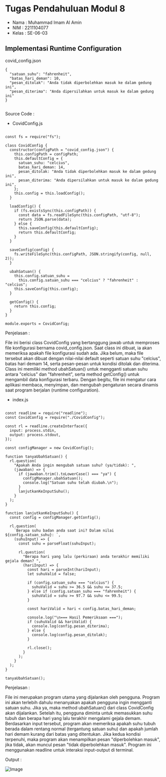 # Tugas Pendahuluan Modul 8

- Nama : Muhammad Imam Al Amin
- NIM : 2211104077
- Kelas : SE-06-03

## Implementasi Runtime Configuration

covid_config.json

```
{
  "satuan_suhu": "fahrenheit",
  "batas_hari_deman": 10,
  "pesan_ditolak": "Anda tidak diperbolehkan masuk ke dalam gedung ini",
  "pesan_diterima": "Anda dipersilahkan untuk masuk ke dalam gedung ini"
}


```

Source Code :

- CovidConfig.js

```

const fs = require("fs");

class CovidConfig {
  constructor(configPath = "covid_config.json") {
    this.configPath = configPath;
    this.defaultConfig = {
      satuan_suhu: "celcius",
      batas_hari_deman: 14,
      pesan_ditolak: "Anda tidak diperbolehkan masuk ke dalam gedung ini",
      pesan_diterima: "Anda dipersilahkan untuk masuk ke dalam gedung ini",
    };
    this.config = this.loadConfig();
  }

  loadConfig() {
    if (fs.existsSync(this.configPath)) {
      const data = fs.readFileSync(this.configPath, "utf-8");
      return JSON.parse(data);
    } else {
      this.saveConfig(this.defaultConfig);
      return this.defaultConfig;
    }
  }

  saveConfig(config) {
    fs.writeFileSync(this.configPath, JSON.stringify(config, null, 2));
  }

  ubahSatuan() {
    this.config.satuan_suhu =
      this.config.satuan_suhu === "celcius" ? "fahrenheit" : "celcius";
    this.saveConfig(this.config);
  }

  getConfig() {
    return this.config;
  }
}

module.exports = CovidConfig;

```

Penjelasan :

File ini berisi class CovidConfig yang bertanggung jawab untuk memproses file konfigurasi bernama covid_config.json. Saat class ini dibuat, ia akan memeriksa apakah file konfigurasi sudah ada. Jika belum, maka file tersebut akan dibuat dengan nilai-nilai default seperti satuan suhu "celcius", batas hari demam 14, serta pesan-pesan untuk kondisi ditolak dan diterima. Class ini memiliki method ubahSatuan() untuk mengganti satuan suhu antara "celcius" dan "fahrenheit", serta method getConfig() untuk mengambil data konfigurasi terbaru. Dengan begitu, file ini mengatur cara aplikasi membaca, menyimpan, dan mengubah pengaturan secara dinamis saat program berjalan (runtime configuration).

- index.js

```

const readline = require("readline");
const CovidConfig = require("./CovidConfig");

const rl = readline.createInterface({
  input: process.stdin,
  output: process.stdout,
});

const configManager = new CovidConfig();

function tanyaUbahSatuan() {
  rl.question(
    "Apakah Anda ingin mengubah satuan suhu? (ya/tidak): ",
    (jawaban) => {
      if (jawaban.trim().toLowerCase() === "ya") {
        configManager.ubahSatuan();
        console.log("Satuan suhu telah diubah.\n");
      }
      lanjutkanKeInputSuhu();
    }
  );
}

function lanjutkanKeInputSuhu() {
  const config = configManager.getConfig();

  rl.question(
    `Berapa suhu badan anda saat ini? Dalam nilai ${config.satuan_suhu}: `,
    (suhuInput) => {
      const suhu = parseFloat(suhuInput);

      rl.question(
        "Berapa hari yang lalu (perkiraan) anda terakhir memiliki gejala deman? ",
        (hariInput) => {
          const hari = parseInt(hariInput);
          let suhuValid = false;

          if (config.satuan_suhu === "celcius") {
            suhuValid = suhu >= 36.5 && suhu <= 37.5;
          } else if (config.satuan_suhu === "fahrenheit") {
            suhuValid = suhu >= 97.7 && suhu <= 99.5;
          }

          const hariValid = hari < config.batas_hari_deman;

          console.log("\n=== Hasil Pemeriksaan ===");
          if (suhuValid && hariValid) {
            console.log(config.pesan_diterima);
          } else {
            console.log(config.pesan_ditolak);
          }

          rl.close();
        }
      );
    }
  );
}

tanyaUbahSatuan();

```

Penjelasan :

File ini merupakan program utama yang dijalankan oleh pengguna. Program ini akan terlebih dahulu menanyakan apakah pengguna ingin mengganti satuan suhu. Jika ya, maka method ubahSatuan() dari class CovidConfig akan dijalankan. Setelah itu, pengguna diminta untuk memasukkan suhu tubuh dan berapa hari yang lalu terakhir mengalami gejala demam. Berdasarkan input tersebut, program akan memeriksa apakah suhu tubuh berada dalam rentang normal (tergantung satuan suhu) dan apakah jumlah hari demam kurang dari batas yang ditentukan. Jika kedua kondisi terpenuhi, maka program akan menampilkan pesan "diperbolehkan masuk", jika tidak, akan muncul pesan "tidak diperbolehkan masuk". Program ini menggunakan readline untuk interaksi input-output di terminal.

Output :

![Image](https://github.com/user-attachments/assets/e50a6179-d970-4afd-93d5-7139d7cf38f0)
